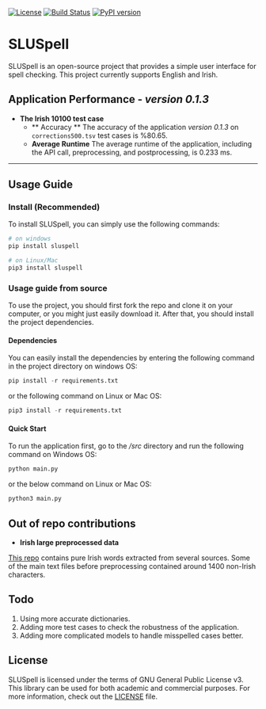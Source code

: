 <a href="https://opensource.org/licenses/GPL-3.0"><img src="https://img.shields.io/badge/License-GPL%20v3-blue.svg" alt="License"></a>
[![Build Status](https://app.travis-ci.com/MahdiRahbar/SLUSpell.svg?branch=main)](https://app.travis-ci.com/MahdiRahbar/SLUSpell)
[![PyPI version](https://badge.fury.io/py/SLUSpell.svg)](https://badge.fury.io/py/SLUSpell)
<!-- [![PyPi version](https://pypip.in/v/SLUSpell/badge.png)](https://crate.io/packages/SLUSpell/)
[![PyPi download](https://pypip.in/d/SLUSpell/badge.png)](https://crate.io/packages/SLUSpell/) -->



# SLUSpell

SLUSpell is an open-source project that provides a simple user interface for spell checking. This project currently supports English and Irish. 

## Application Performance - *version 0.1.3*
- **The Irish 10100 test case**
	- ** Accuracy **
	The accuracy of the application *version 0.1.3* on `corrections500.tsv` test cases is %80.65.
	- **Average Runtime**
	The average runtime of the application, including the API call, preprocessing, and postprocessing, is 0.233 ms. 
	
*****
## Usage Guide 

### Install (Recommended)
To install SLUSpell, you can simply use the following commands: 
```Python
# on windows
pip install sluspell

# on Linux/Mac 
pip3 install sluspell
```

### Usage guide from source
To use the project, you should first fork the repo and clone it on your computer, or you might just easily download it. After that, you should install the project dependencies. 

#### Dependencies
You can easily install the dependencies by entering the following command in the project directory on windows OS:
```Python
pip install -r requirements.txt
```
or the following command on Linux or Mac OS: 
```Python
pip3 install -r requirements.txt
```
#### Quick Start
To run the application first, go to the */src* directory and run the following command on Windows OS: 
```Python
python main.py
```
or the below command on Linux or Mac OS:
```Python 
python3 main.py
```

## Out of repo contributions
- **Irish large preprocessed data**

[This repo](https://github.com/Annoyed-Raven/Irish_processing) contains pure Irish words extracted from several sources. Some of the main text files before preprocessing contained around 1400 non-Irish characters.



## Todo 
1. Using more accurate dictionaries.
2. Adding more test cases to check the robustness of the application. 
3. Adding more complicated models to handle misspelled cases better.

## License
SLUSpell is licensed under the terms of GNU General Public License v3. This library can be used for both academic and commercial purposes. For more information, check out the [LICENSE](https://github.com/MahdiRahbar/Spell_Checker/blob/main/LICENSE.txt) file.
